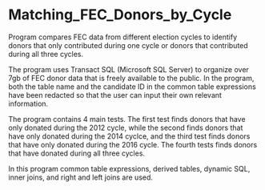 # Matching_FEC_Donors_by_Cycle
Program compares FEC data from different election cycles to identify donors that only contributed during one cycle or donors that contributed during all three cycles. 

The program uses Transact SQL (Microsoft SQL Server) to organize over 7gb of FEC donor data that is freely available to the public. In the program, both the table name and the candidate ID in the common table expressions have been redacted so that the user can input their own relevant information.

The program contains 4 main tests. The first test finds donors that have only donated during the 2012 cycle, while the second finds donors that have only donated during the 2014 cyclce, and the third test finds donors that have only donated during the 2016 cycle. The fourth tests finds donors that have donated during all three cycles. 

In this program common table expressions, derived tables, dynamic SQL, inner joins, and right and left joins are used. 

